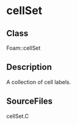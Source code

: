 # cellSet 
## Class
Foam::cellSet

## Description
A collection of cell labels.

## SourceFiles
cellSet.C

